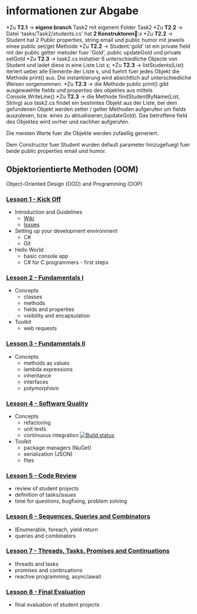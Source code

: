 # informationen zur Abgabe 
  *Zu **T2.1** -> **eigene branch** Task2 mit eigenem Folder Task2
  *Zu **T2.2** -> Datei 'tasks/Task2/students.cs' hat **2 Konstruktoren**:x
  *Zu **T2.2** -> Student hat 2 Public properties, string email und public humor mit jeweils einee public set/get Methode
  *Zu **T2.2** -> Student.'gold' ist ein private field mit der public getter metoder fuer 'Gold', public updateGold und private setGold
  *Zu **T2.3** -> task2.cs instatiier 6 unterschiedliche Objecte von Student und ladet diese in eine Liste List<Student> s;
  *Zu **T2.3** -> listStudents(List<Student>) iteriert ueber alle Elemente der
Liste s, und fuehrt fuer jedes Objekt die Methode print() aus. Die instantiierung wird absichtlich auf unterschiedliche Weisen vorgenommen.
  *Zu **T2.3** -> die Methode public print() gibt ausgewaehlte fields und properties des objektes aus mittels Console.WriteLine()
  *Zu **T2.3** -> die Methode findStudentByName(List<Student>, String) aus task2.cs findet ein bestimtes Objekt aus der Liste, bei dem gefundenen Objekt werden setter / getter Methoden aufgerufen um fields auszulesen, bzw. eines zu aktualisieren,(updateGold). Das betroffene field des Objektes wird vorher und nachher aufgerufen.

Die meisten Werte fuer die Objekte werden zufaellig generiert.

Dem Constructor fuer Student wurden default parameter hinzugefuegt fuer beide public properties email und humor.

## Objektorientierte Methoden (OOM)
  Object-Oriented Design (OOD) and Programming (OOP)

### [Lesson 1 - Kick Off](https://github.com/bicoom/oom/wiki/Lesson-1)
  * Introduction and Guidelines
    * [Wiki](https://github.com/bicoom/oom/wiki)
    * [Issues](https://github.com/bicoom/oom/issues)
  * Setting up your development environment
    * C#
    * Git
  * Hello World
    * basic console app
    * C# for C programmers - first steps

### [Lesson 2 - Fundamentals I](https://github.com/bicoom/oom/wiki/Lesson-2)
  * Concepts
    * classes
    * methods
    * fields and properties
    * visibility and encapsulation
  * Toolkit
    * web requests

### [Lesson 3 - Fundamentals II](https://github.com/bicoom/oom/wiki/Lesson-3)
  * Concepts
    * methods as values
    * lambda expressions
    * inheritance
    * interfaces
    * polymorphism

### [Lesson 4 - Software Quality](https://github.com/bicoom/oom/wiki/Lesson-4)
  * Concepts
    * refactoring
    * unit tests
    * continuous integration [![Build status](https://ci.appveyor.com/api/projects/status/6e5h7fiyhtwdpbce/branch/master?svg=true)](https://ci.appveyor.com/project/bicoom/oom/branch/master)
  * Toolkit
    * package managers (NuGet)
    * serialization (JSON)
    * files
      
### [Lesson 5 - Code Review](https://github.com/bicoom/oom/wiki/Lesson-5)
  * review of student projects
  * definition of tasks/issues
  * time for questions, bugfixing, problem solving

### [Lesson 6 - Sequences, Queries and Combinators](https://github.com/bicoom/oom/wiki/Lesson-6)
  * IEnumerable, foreach, yield return
  * queries and combinators

### [Lesson 7 - Threads, Tasks, Promises and Continuations](https://github.com/bicoom/oom/wiki/Lesson-7)
  * threads and tasks
  * promises and continuations
  * reactive programming, async/await

### [Lesson 8 - Final Evaluation](https://github.com/bicoom/oom/wiki/Lesson-8)
  * final evaluation of student projects
